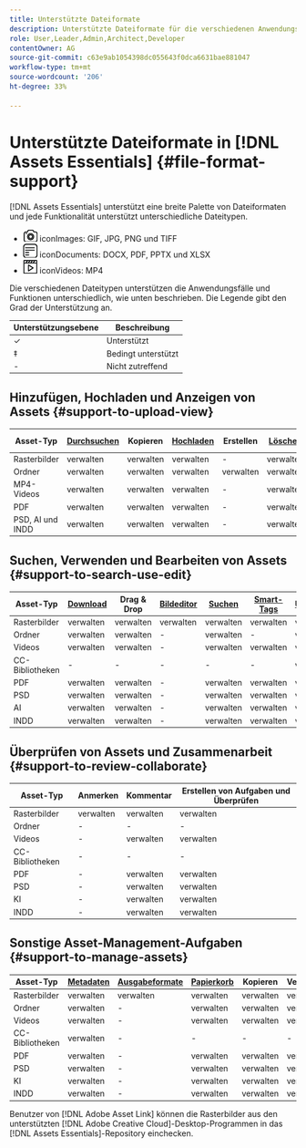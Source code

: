 ```yaml
---
title: Unterstützte Dateiformate
description: Unterstützte Dateiformate für die verschiedenen Anwendungsfälle von [!DNL Assets Essentials]
role: User,Leader,Admin,Architect,Developer
contentOwner: AG
source-git-commit: c63e9ab1054398dc055643f0dca6631bae881047
workflow-type: tm+mt
source-wordcount: '206'
ht-degree: 33%

---
```



# Unterstützte Dateiformate in [!DNL Assets Essentials] {#file-format-support}

[!DNL Assets Essentials] unterstützt eine breite Palette von Dateiformaten und jede Funktionalität unterstützt unterschiedliche Dateitypen.

* ![Bilddateityp ](assets/do-not-localize/image-icon.png) iconImages: GIF, JPG, PNG und TIFF
* ![Dokumentdateityp ](assets/do-not-localize/document-icon.png) iconDocuments: DOCX, PDF, PPTX und XLSX
* ![Videodateityp ](assets/do-not-localize/video-icon.png) iconVideos: MP4

Die verschiedenen Dateitypen unterstützen die Anwendungsfälle und Funktionen unterschiedlich, wie unten beschrieben. Die Legende gibt den Grad der Unterstützung an.

| Unterstützungsebene | Beschreibung |
|-------------------|-------------------------|
| ✓ | Unterstützt |
| ‡ | Bedingt unterstützt |
| - | Nicht zutreffend |

## Hinzufügen, Hochladen und Anzeigen von Assets {#support-to-upload-view}

<!-- TBD: For AEM, AI files require the PDF option to be selected when saving the AI file.
-->

| Asset-Typ | [Durchsuchen](/help/navigate-view.md) | Kopieren | [Hochladen](/help/add-delete.md) | Erstellen | [Löschen](/help/add-delete.md#delete-assets) | Details | Bild-Zoom | [Kürzlich angesehen](/help/navigate-view.md) |
|-------------------|----------|----------|----------|----------|----------|-------------------|------------|-----------------|
| Rasterbilder | verwalten | verwalten | verwalten | - | verwalten | verwalten | verwalten | verwalten |
| Ordner | verwalten | verwalten | verwalten | verwalten | verwalten | verwalten | - | - |
| MP4-Videos | verwalten | verwalten | verwalten | - | verwalten | ‡ | - | verwalten |
| PDF | verwalten | verwalten | verwalten | - | verwalten | verwalten | - | verwalten |
| PSD, AI und INDD | verwalten | verwalten | verwalten | - | verwalten | ‡ | - | verwalten |

<!-- Hiding CC Libraries (considered beta) as per PM feedback.
| CC Libraries  | &#10003; | &minus;  | &#10003; | &#10003; | &#10003; | &#10003; | &minus;    | &minus;         |
-->

## Suchen, Verwenden und Bearbeiten von Assets {#support-to-search-use-edit}

| Asset-Typ | [Download](/help/manage-organize.md#download) | Drag &amp; Drop | [Bildeditor](/help/edit-images.md) | [Suchen](/help/search.md) | [Smart-Tags](/help/metadata.md#tags) | [Umbenennen](/help/manage-organize.md) | [Versionen](/help/manage-organize.md#versions-of-assets) |
|---------------|----------|---------------|--------------|----------|------------|----------|----------|
| Rasterbilder | verwalten | verwalten | verwalten | verwalten | verwalten | verwalten | verwalten |
| Ordner | verwalten | verwalten | - | verwalten | - | verwalten | - |
| Videos | verwalten | verwalten | - | verwalten | verwalten | verwalten | - |
| CC-Bibliotheken | - | - | - | - | - | verwalten | - |
| PDF | verwalten | verwalten | - | verwalten | verwalten | verwalten | - |
| PSD | verwalten | verwalten | - | verwalten | verwalten | verwalten | - |
| AI | verwalten | verwalten | - | verwalten | verwalten | verwalten | - |
| INDD | verwalten | verwalten | - | verwalten | verwalten | verwalten | - |

## Überprüfen von Assets und Zusammenarbeit {#support-to-review-collaborate}

| Asset-Typ | Anmerken | Kommentar | Erstellen von Aufgaben und Überprüfen |
|---------------|----------|----------|-------------------------|
| Rasterbilder | verwalten | verwalten | verwalten |
| Ordner | - | - | - |
| Videos | - | verwalten | verwalten |
| CC-Bibliotheken | - | - | - |
| PDF | - | verwalten | verwalten |
| PSD | - | verwalten | verwalten |
| KI | - | verwalten | verwalten |
| INDD | - | verwalten | verwalten |

## Sonstige Asset-Management-Aufgaben {#support-to-manage-assets}

| Asset-Typ | [Metadaten](/help/metadata.md) | [Ausgabeformate](/help/add-delete.md#renditions) | [Papierkorb](/help/add-delete.md#delete-assets) | Kopieren | Verschieben |
|---------------|-------------------|------------|----------|----------|----------|
| Rasterbilder | verwalten | verwalten | verwalten | verwalten | verwalten |
| Ordner | verwalten | - | verwalten | verwalten | verwalten |
| Videos | verwalten | - | verwalten | verwalten | verwalten |
| CC-Bibliotheken | verwalten | - | - | - | - |
| PDF | verwalten | - | verwalten | verwalten | verwalten |
| PSD | verwalten | - | verwalten | verwalten | verwalten |
| KI | verwalten | - | verwalten | verwalten | verwalten |
| INDD | verwalten | - | verwalten | verwalten | verwalten |

Benutzer von [!DNL Adobe Asset Link] können die Rasterbilder aus den unterstützten [!DNL Adobe Creative Cloud]-Desktop-Programmen in das [!DNL Assets Essentials]-Repository einchecken.

<!-- TBD: Saving the template table separately for later use.
| Asset type    | Features |
|---------------|----------|
| Raster images |          |
| Folders       |          |
| Videos        |          |
| CC Libraries  |          |
| PDF files     |          |
| PSD           |          |
| AI            |          |
| INDD          |          |

>[!MORELIKETHIS]
>
>* []()
-->
